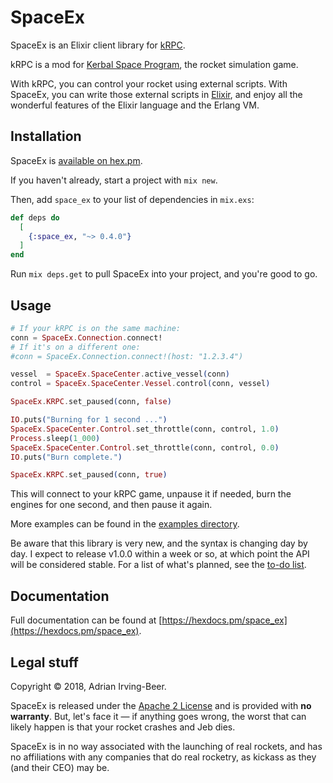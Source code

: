 # SpaceEx

SpaceEx is an Elixir client library for [kRPC](https://krpc.github.io/krpc/).

kRPC is a mod for [Kerbal Space Program](https://kerbalspaceprogram.com/), the rocket simulation game.

With kRPC, you can control your rocket using external scripts.  With SpaceEx, you can write those external scripts in [Elixir](https://elixir-lang.org/), and enjoy all the wonderful features of the Elixir language and the Erlang VM.

## Installation

SpaceEx is [available on hex.pm](https://hex.pm/packages/space_ex).

If you haven't already, start a project with `mix new`.

Then, add `space_ex` to your list of dependencies in `mix.exs`:

```elixir
def deps do
  [
    {:space_ex, "~> 0.4.0"}
  ]
end
```

Run `mix deps.get` to pull SpaceEx into your project, and you're good to go.

## Usage

```elixir
# If your kRPC is on the same machine:
conn = SpaceEx.Connection.connect!
# If it's on a different one:
#conn = SpaceEx.Connection.connect!(host: "1.2.3.4")

vessel  = SpaceEx.SpaceCenter.active_vessel(conn)
control = SpaceEx.SpaceCenter.Vessel.control(conn, vessel)

SpaceEx.KRPC.set_paused(conn, false)

IO.puts("Burning for 1 second ...")
SpaceEx.SpaceCenter.Control.set_throttle(conn, control, 1.0)
Process.sleep(1_000)
SpaceEx.SpaceCenter.Control.set_throttle(conn, control, 0.0)
IO.puts("Burn complete.")

SpaceEx.KRPC.set_paused(conn, true)
```

This will connect to your kRPC game, unpause it if needed, burn the engines for one second, and then pause it again.

More examples can be found in the [examples directory](examples/).

Be aware that this library is very new, and the syntax is changing day by day.  I expect to release v1.0.0 within a week or so, at which point the API will be considered stable.  For a list of what's planned, see the [to-do list](TODO.md).

## Documentation

Full documentation can be found at [https://hexdocs.pm/space_ex](https://hexdocs.pm/space_ex).

## Legal stuff

Copyright © 2018, Adrian Irving-Beer.

SpaceEx is released under the [Apache 2 License](LICENSE) and is provided with **no warranty**.  But, let's face it — if anything goes wrong, the worst that can likely happen is that your rocket crashes and Jeb dies.

SpaceEx is in no way associated with the launching of real rockets, and has no affiliations with any companies that do real rocketry, as kickass as they (and their CEO) may be.
